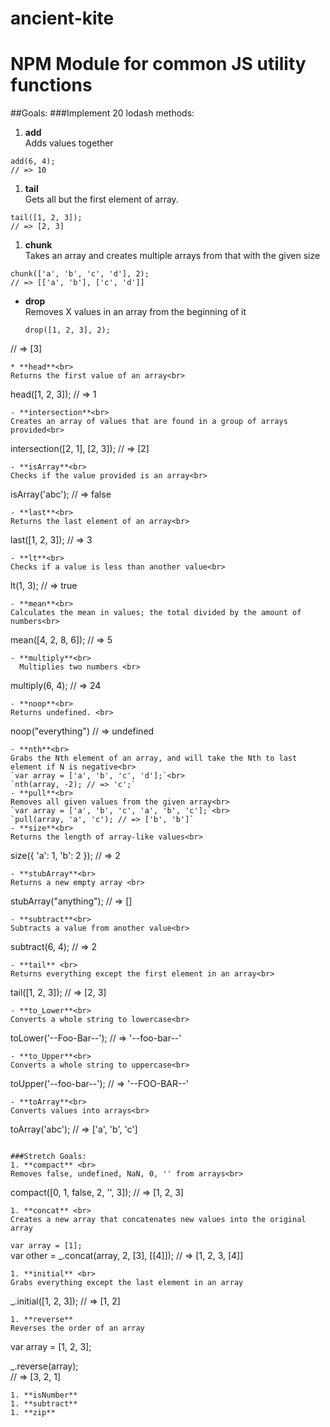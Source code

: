 # ancient-kite
# NPM Module for common JS utility functions

##Goals:
###Implement 20 lodash methods:

1. **add** <br>
  Adds values together<br>
  ```
  add(6, 4);
  // => 10
  ```
1. **tail**<br>
  Gets all but the first element of array.<br>
  ```
  tail([1, 2, 3]);
  // => [2, 3]
  ```
1. **chunk**<br>
  Takes an array and creates multiple arrays from that with the given size<br>
  ```
  chunk(['a', 'b', 'c', 'd'], 2);
// => [['a', 'b'], ['c', 'd']]
  ```
* **drop**<br>
  Removes X values in an array from the beginning of it<br>
  ```
  drop([1, 2, 3], 2);
// => [3]
  ```
* **head**<br>
  Returns the first value of an array<br>
  ```
  head([1, 2, 3]);
// => 1
  ```
- **intersection**<br>
  Creates an array of values that are found in a group of arrays provided<br>
  ```
  intersection([2, 1], [2, 3]);
// => [2]
  ```
- **isArray**<br>
  Checks if the value provided is an array<br>
  ```
  isArray('abc');
// => false
  ```
- **last**<br>
  Returns the last element of an array<br>
  ```
  last([1, 2, 3]);
// => 3
  ```
- **lt**<br>
  Checks if a value is less than another value<br>
  ```
  lt(1, 3);
// => true
  ```
- **mean**<br>
  Calculates the mean in values; the total divided by the amount of numbers<br>
  ```
  mean([4, 2, 8, 6]);
// => 5
```
- **multiply**<br>
  Multiplies two numbers <br>
  ```
  multiply(6, 4);
// => 24
  ```
- **noop**<br>
  Returns undefined. <br>
  ```
  noop("everything") // => undefined
  ```
- **nth**<br>
  Grabs the Nth element of an array, and will take the Nth to last element if N is negative<br>
  `var array = ['a', 'b', 'c', 'd'];`<br>
  `nth(array, -2); // => 'c';`
- **pull**<br>
  Removes all given values from the given array<br>
  `var array = ['a', 'b', 'c', 'a', 'b', 'c'];`<br>
  `pull(array, 'a', 'c'); // => ['b', 'b']`
- **size**<br>
  Returns the length of array-like values<br>
  ```
  size({ 'a': 1, 'b': 2 });
// => 2
  ```
- **stubArray**<br>
  Returns a new empty array <br>
  ```
  stubArray("anything");
  // => []
  ```
- **subtract**<br>
  Subtracts a value from another value<br>
  ```
  subtract(6, 4);
// => 2
  ```
- **tail** <br>
  Returns everything except the first element in an array<br>
  ```
  tail([1, 2, 3]);
// => [2, 3]
  ```
- **to_Lower**<br>
  Converts a whole string to lowercase<br>
  ```
  toLower('--Foo-Bar--');
// => '--foo-bar--'
  ```
- **to_Upper**<br>
  Converts a whole string to uppercase<br>
  ```
  toUpper('--foo-bar--');
// => '--FOO-BAR--'
  ```
- **toArray**<br>
  Converts values into arrays<br>
  ```
  toArray('abc');
// => ['a', 'b', 'c']
  ```

###Stretch Goals:
1. **compact** <br>
  Removes false, undefined, NaN, 0, '' from arrays<br>
  ```
  compact([0, 1, false, 2, '', 3]);
  // => [1, 2, 3]
  ```
1. **concat** <br>
  Creates a new array that concatenates new values into the original array  

  ```
  `var array = [1];`  
  var other = _.concat(array, 2, [3], [[4]]); // => [1, 2, 3, [4]]
  ```
1. **initial** <br>
  Grabs everything except the last element in an array  
  ```
  _.initial([1, 2, 3]);
// => [1, 2]
  ```
1. **reverse**  
  Reverses the order of an array  
  ```
  var array = [1, 2, 3];  

_.reverse(array);  
// => [3, 2, 1]  
  ```
1. **isNumber**  
1. **subtract**  
1. **zip**
